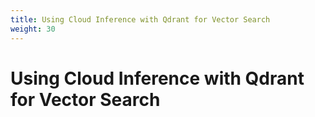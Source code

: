 ```yaml
---
title: Using Cloud Inference with Qdrant for Vector Search
weight: 30
---
```

# Using Cloud Inference with Qdrant for Vector Search
